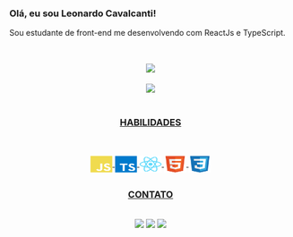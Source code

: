 <h3>Olá, eu sou Leonardo Cavalcanti!</h3>

Sou estudante de front-end me desenvolvendo com ReactJs e TypeScript.

## 


</br>

<div align="center">
  <a href="https://github.com/leoocavalcanti">
  <img height="170em" src="https://github-readme-stats.vercel.app/api?username=leoocavalcanti&show_icons=true&theme=dark&include_all_commits=true&count_private=true"/>
    <br/> <br/>
  <img height="170em" src="https://github-readme-stats.vercel.app/api/top-langs/?username=leoocavalcanti&layout=compact&langs_count=7&theme=dark"/>
</div>
  
</br>
  
  
  
  <div align="center"><h3>HABILIDADES</h3></div>
  </br>
  
<div align="center"><br>
  <img align="center" alt="Leo-Js" height="30" width="40" src="https://raw.githubusercontent.com/devicons/devicon/master/icons/javascript/javascript-plain.svg">
  <img align="center" alt="Leo-Ts" height="30" width="40" src="https://raw.githubusercontent.com/devicons/devicon/master/icons/typescript/typescript-plain.svg">
  <img align="center" alt="Leo-React" height="30" width="40" src="https://raw.githubusercontent.com/devicons/devicon/master/icons/react/react-original.svg">
  <img align="center" alt="Leo-HTML" height="30" width="40" src="https://raw.githubusercontent.com/devicons/devicon/master/icons/html5/html5-original.svg">
  <img align="center" alt="Leo-CSS" height="30" width="40" src="https://raw.githubusercontent.com/devicons/devicon/master/icons/css3/css3-original.svg">
</div>

## 


  <div align="center"><h3>CONTATO</h3></div>
  </br>
 
<div align="center"> 
  <a href="https://www.linkedin.com/in/leonardo-cavalcanti-dev/" target="_blank"><img src="https://img.shields.io/badge/-LinkedIn-%230077B5?style=for-the-badge&logo=linkedin&logoColor=white" target="_blank"></a> 
    <a href = "mailto:leonardohenrique521@gmail.com"><img src="https://img.shields.io/badge/-Gmail-%23333?style=for-the-badge&logo=gmail&logoColor=white" target="_blank"></a>
    <a href="https://instagram.com/leoo.cavalcanti" target="_blank"><img src="https://img.shields.io/badge/-Instagram-%23E4405F?style=for-the-badge&logo=instagram&logoColor=white" target="_blank"></a>

 
</div>
